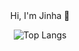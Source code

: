 <div align="center">
Hi, I'm Jinha 👋

![Top Langs](https://github-readme-stats.vercel.app/api/top-langs/?username=KangJinha&langs_count=8&layout=compact&theme=white)
<!-- ![Jinha's github stats](https://github-readme-stats.vercel.app/api?username=KangJinha&show_icons=true) -->
</div>


<!--
**KangJinha/KangJinha** is a ✨ _special_ ✨ repository because its `README.md` (this file) appears on your GitHub profile.

Here are some ideas to get you started:

- 🔭 I’m currently working on ...
- 🌱 I’m currently learning ...
- 👯 I’m looking to collaborate on ...
- 🤔 I’m looking for help with ...
- 💬 Ask me about ...
- 📫 How to reach me: ...
- 😄 Pronouns: ...
- ⚡ Fun fact: ...
-->
